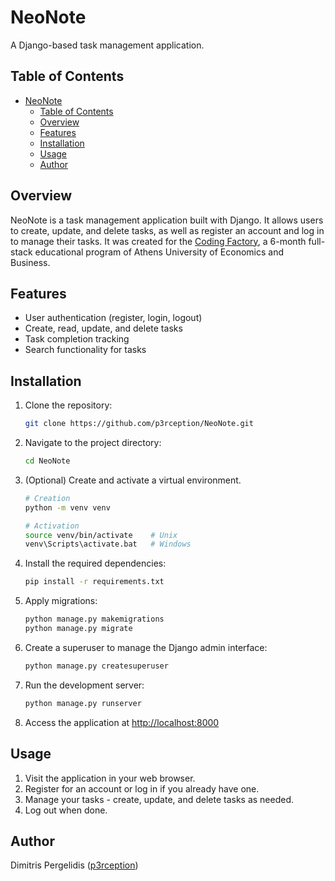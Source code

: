 
# NeoNote

A Django-based task management application.

## Table of Contents
- [NeoNote](#neonote)
  - [Table of Contents](#table-of-contents)
  - [Overview](#overview)
  - [Features](#features)
  - [Installation](#installation)
  - [Usage](#usage)
  - [Author](#author)

## Overview

NeoNote is a task management application built with Django. It allows users to create, update, and delete tasks, as well as register an account and log in to manage their tasks. It was created for the [Coding Factory](https://codingfactory.aueb.gr/), a 6-month full-stack educational program of Athens University of Economics and Business.

## Features

- User authentication (register, login, logout)
- Create, read, update, and delete tasks
- Task completion tracking
- Search functionality for tasks

## Installation

1. Clone the repository:

    ```bash
    git clone https://github.com/p3rception/NeoNote.git
    ```

2. Navigate to the project directory:

    ```bash
    cd NeoNote
    ```
3. (Optional) Create and activate a virtual environment.

    ```bash
    # Creation
    python -m venv venv
    
    # Activation
    source venv/bin/activate    # Unix
    venv\Scripts\activate.bat   # Windows
    ```

4. Install the required dependencies:

    ```bash
    pip install -r requirements.txt
    ```

5. Apply migrations:

    ```bash
    python manage.py makemigrations
    python manage.py migrate
    ```

6. Create a superuser to manage the Django admin interface:

    ```bash
    python manage.py createsuperuser
    ```

7. Run the development server:

    ```bash
    python manage.py runserver
    ```

8. Access the application at [http://localhost:8000](http://localhost:8000)

## Usage

1. Visit the application in your web browser.
2. Register for an account or log in if you already have one.
3. Manage your tasks - create, update, and delete tasks as needed.
4. Log out when done.

## Author

Dimitris Pergelidis ([p3rception](https://github.com/p3rception))
